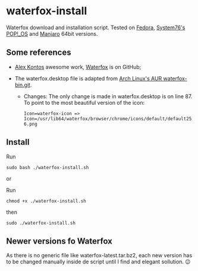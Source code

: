 # waterfox-install
Waterfox download and installation script.
Tested on [Fedora](https://getfedora.org/), [System76's POP!_OS](https://system76.com/pop) and [Manjaro](https://manjaro.org) 64bit versions.

## Some references
- [Alex Kontos](https://github.com/MrAlex94) awesome work, [Waterfox](https://github.com/MrAlex94/Waterfox) is on GitHub;

- The waterfox.desktop file is adapted from [Arch Linux's AUR waterfox-bin.git](https://aur.archlinux.org/cgit/aur.git/plain/waterfox.desktop?h=waterfox-bin).
  - Changes:
  The only change is made in waterfox.desktop is on line 87. To point to the most beautiful version of the icon:


    `Icon=waterfox-icon => Icon=/usr/lib64/waterfox/browser/chrome/icons/default/default256.png`

## Install


Run

    sudo bash ./waterfox-install.sh

or

Run

    chmod +x ./waterfox-install.sh

then

    sudo ./waterfox-install.sh


## Newer versions fo Waterfox

As there is no generic file like waterfox-latest.tar.bz2, each new version has to be changed manually inside de script until I find and elegant sollution. :wink:
